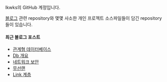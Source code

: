 lkwks의 GitHub 계정입니다.

[블로그](https://lkwks.github.io) 관련 repository와 몇몇 사소한 개인 프로젝트 소스파일들이 담긴 repository들이 있습니다.


#### 최근 블로그 포스트
<!-- BLOG-POST-LIST:START -->
- [관계형 데이터베이스](https://lkwks.github.io/db/2021/12/12/%EA%B4%80%EA%B3%84%ED%98%95-%EB%8D%B0%EC%9D%B4%ED%84%B0%EB%B2%A0%EC%9D%B4%EC%8A%A4.html)
- [Db 개요](https://lkwks.github.io/db/2021/12/11/DB-%EA%B0%9C%EC%9A%94.html)
- [네트워크 보안](https://lkwks.github.io/%EB%84%A4%ED%8A%B8%EC%9B%8C%ED%81%AC/2021/12/10/%EB%84%A4%ED%8A%B8%EC%9B%8C%ED%81%AC-%EB%B3%B4%EC%95%88.html)
- [무선랜](https://lkwks.github.io/%EB%84%A4%ED%8A%B8%EC%9B%8C%ED%81%AC/2021/12/09/%EB%AC%B4%EC%84%A0%EB%9E%9C.html)
- [Link 계층](https://lkwks.github.io/%EB%84%A4%ED%8A%B8%EC%9B%8C%ED%81%AC/2021/12/06/link-%EA%B3%84%EC%B8%B5.html)
<!-- BLOG-POST-LIST:END -->
  
<!--![Top Langs](https://github-readme-stats.vercel.app/api/top-langs/?username=lkwks)-->
